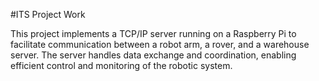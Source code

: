 #ITS Project Work

This project implements a TCP/IP server running on a Raspberry Pi to facilitate communication between a robot arm, a rover, and a warehouse server.
The server handles data exchange and coordination, enabling efficient control and monitoring of the robotic system.

